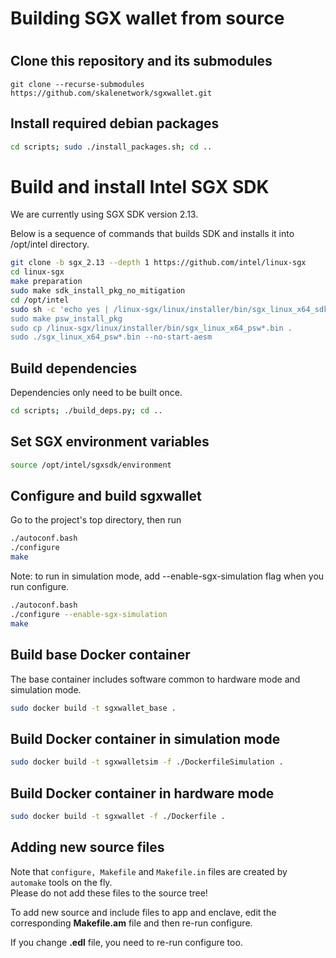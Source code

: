 <!-- SPDX-License-Identifier: (AGPL-3.0-only OR CC-BY-4.0) -->

# Building SGX wallet from source

#

## Clone this repository and its submodules

`git clone --recurse-submodules  https://github.com/skalenetwork/sgxwallet.git`

## Install required debian packages

```bash
cd scripts; sudo ./install_packages.sh; cd ..
```


# Build and install Intel SGX SDK

We are currently using SGX SDK version 2.13. 

Below is a sequence of commands that builds SDK and installs it into /opt/intel directory.


```bash
git clone -b sgx_2.13 --depth 1 https://github.com/intel/linux-sgx
cd linux-sgx
make preparation
sudo make sdk_install_pkg_no_mitigation
cd /opt/intel
sudo sh -c 'echo yes | /linux-sgx/linux/installer/bin/sgx_linux_x64_sdk_*.bin
sudo make psw_install_pkg
sudo cp /linux-sgx/linux/installer/bin/sgx_linux_x64_psw*.bin .
sudo ./sgx_linux_x64_psw*.bin --no-start-aesm
```

## Build dependencies

Dependencies only need to be built once.

```bash
cd scripts; ./build_deps.py; cd ..
```

## Set SGX environment variables

```bash
source /opt/intel/sgxsdk/environment
```

## Configure and build sgxwallet

Go to the project's top directory, then run

```bash
./autoconf.bash
./configure
make

```

Note: to run in simulation mode, add --enable-sgx-simulation flag when you run configure.

```bash
./autoconf.bash
./configure --enable-sgx-simulation
make
```

## Build base Docker container

The base container includes software common to hardware mode and simulation mode.

```bash
sudo docker build -t sgxwallet_base .

```

## Build Docker container in simulation mode

```bash
sudo docker build -t sgxwalletsim -f ./DockerfileSimulation .

```

## Build Docker container in hardware mode

```bash
sudo docker build -t sgxwallet -f ./Dockerfile .
```

## Adding new source files

Note that `configure, Makefile` and `Makefile.in` files are created by `automake` tools on the fly.  
Please do not add these files to the source tree!

To add new source and include files to app and enclave, edit the corresponding **Makefile.am** file and then re-run configure.

If you change **.edl** file, you need to re-run configure too.
